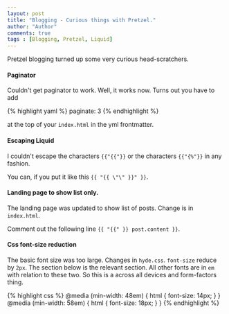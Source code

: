 ```yaml
--- 
layout: post
title: "Blogging - Curious things with Pretzel."
author: "Author"
comments: true
tags : [Blogging, Pretzel, Liquid]
---
```


Pretzel blogging turned up some very curious head-scratchers. 

#### Paginator
Couldn't get paginator to work. Well, it works now. Turns out you have to add 

{% highlight yaml %}
    paginate:   3
{% endhighlight %}

at the top of your `index.html` in the yml frontmatter.

#### Escaping Liquid
I couldn't escape the characters `{{"{{"}}` or the characters `{{"{%"}}` in any fashion. 

You can, if you put it like this `{{ "{{ \"\" }}" }}`.

#### Landing page to show list only.
The landing page was updated to show list of posts. Change is in `index.html`. 

Comment out the following line `{{ "{{" }} post.content }}`.

#### Css font-size reduction
The basic font size was too large. Changes in `hyde.css`. `font-size` reduce by `2px`. The section below is the relevant section. All other fonts are in `em` with relation to these two. So this is a across all devices and form-factors thing. 

{% highlight css %}
    @media (min-width: 48em) {
        html {
            font-size: 14px;
        }
    }
    @media (min-width: 58em) {
        html {
            font-size: 18px;
        }
    }
{% endhighlight %}

